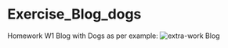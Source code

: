 # Exercise_Blog_dogs
Homework W1 Blog with Dogs as per example: 
![extra-work Blog](https://user-images.githubusercontent.com/67919936/97060836-5d0b4300-159d-11eb-9561-e2f117568612.png)

